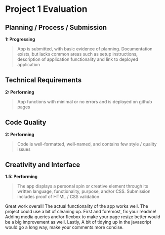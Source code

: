 # Project 1 Evaluation
## Planning / Process / Submission
**1: Progressing**
>App is submitted, with basic evidence of planning. Documentation exists, but lacks common areas such as setup instructions, description of application functionality and link to deployed application

## Technical Requirements
**2: Performing**
>App functions with minimal or no errors and is deployed on github pages

## Code Quality
**2: Performing**
>Code is well-formatted, well-named, and contains few style / quality issues

## Creativity and Interface
**1.5: Performing**
>The app displays a personal spin or creative element through its written language, functionality, purpose, and/or CSS. Submission includes proof of HTML / CSS validation

Great work overall! The actual functionality of the app works well. The project could use a bit of cleaning up. First and foremost, fix your readme! Adding media queries and/or flexbox to make your page resize better would be a big improvement as well. Lastly, A bit of tidying up in the javascript would go a long way, make your comments more concise. 